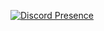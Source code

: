 [![Discord Presence](https://lanyard.cnrad.dev/api/99617506758500352)](https://discord.com/users/99617506758500352)
